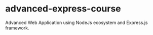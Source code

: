 # advanced-express-course
Advanced Web Application using NodeJs ecosystem and Express.js framework.

